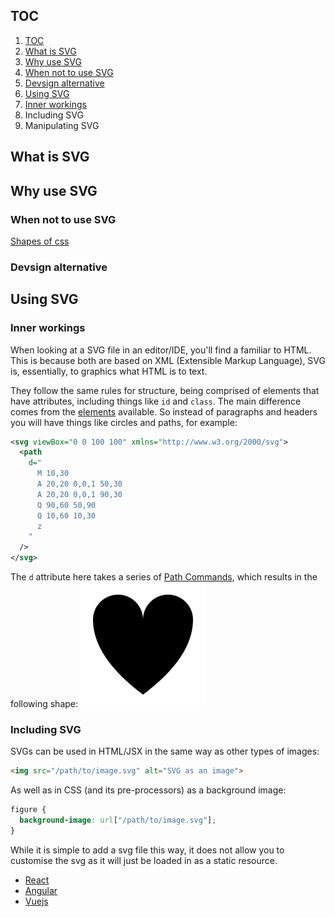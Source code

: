 ## TOC
1. [TOC](#toc)
2. [What is SVG](#what-is-svg)
3. [Why use SVG](#why-use-svg)
  1. [When not to use SVG](#when-not-to-use-svg)
  2. [Devsign alternative](#devsign-alternative)
4. [Using SVG](#using-svg)
  1. [Inner workings](#inner-workings)
  2. Including SVG
  3. Manipulating SVG

## What is SVG 
## Why use SVG

### When not to use SVG
   [Shapes of css](https://css-tricks.com/the-shapes-of-css/)
### Devsign alternative

## Using SVG

### Inner workings

When looking at a SVG file in an editor/IDE, you'll find a familiar to HTML. This is because both are based on XML (Extensible Markup Language), SVG is, essentially, to graphics what HTML is to text.

They follow the same rules for structure, being comprised of elements that have attributes, including things like `id` and `class`. The main difference comes from the [elements](https://developer.mozilla.org/en-US/docs/Web/SVG/Element) available.
So instead of paragraphs and headers you will have things like circles and paths, for example:

```svg
<svg viewBox="0 0 100 100" xmlns="http://www.w3.org/2000/svg">
  <path
    d="
      M 10,30
      A 20,20 0,0,1 50,30
      A 20,20 0,0,1 90,30
      Q 90,60 50,90
      Q 10,60 10,30 
      z
    "
  />
</svg>
```
The `d` attribute here takes a series of [Path Commands](https://developer.mozilla.org/en-US/docs/Web/SVG/Attribute/d#path_commands), which results in the following shape:
![heart](heart.svg "Heart")

### Including SVG

SVGs can be used in HTML/JSX in the same way as other types of images:

```html
<img src="/path/to/image.svg" alt="SVG as an image">
```

As well as in CSS (and its pre-processors) as a background image:

```css
figure {
  background-image: url["/path/to/image.svg"];
}
```

While it is simple to add a svg file this way, it does not allow you to customise the svg as it will just be loaded in as a static resource.



- [React](https://blog.logrocket.com/how-to-use-svgs-in-react/)
- [Angular](https://angular.io/guide/svg-in-templates)
- [Vuejs](https://dev.to/jacqueline/using-svgs-in-vuejs-made-simple-2e1a)